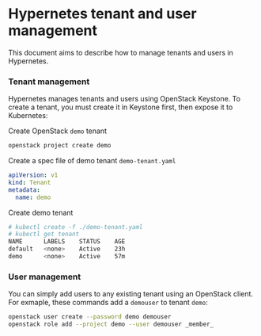 # Hypernetes tenant and user management

This document aims to describe how to manage tenants and users in Hypernetes.

### Tenant management

Hypernetes manages tenants and users using OpenStack Keystone. To create a tenant, you must create it in Keystone first, then expose it to Kubernetes:

Create OpenStack `demo` tenant

```sh
openstack project create demo
```

Create a spec file of demo tenant `demo-tenant.yaml`

```yaml
apiVersion: v1
kind: Tenant
metadata:
  name: demo
```

Create demo tenant

```sh
# kubectl create -f ./demo-tenant.yaml
# kubectl get tenant
NAME      LABELS    STATUS    AGE
default   <none>    Active    23h
demo      <none>    Active    57m
```

### User management

You can simply add users to any existing tenant using an OpenStack client. For exmaple, these commands add a `demouser` to tenant `demo`:

```sh
openstack user create --password demo demouser
openstack role add --project demo --user demouser _member_
```
